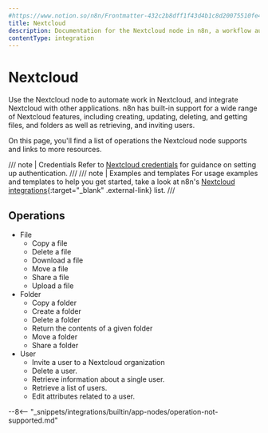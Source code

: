 ```yaml
---
#https://www.notion.so/n8n/Frontmatter-432c2b8dff1f43d4b1c8d20075510fe4
title: Nextcloud
description: Documentation for the Nextcloud node in n8n, a workflow automation platform. Includes details of operations and configuration, and links to examples and credentials information.
contentType: integration
---
```


# Nextcloud

Use the Nextcloud node to automate work in Nextcloud, and integrate Nextcloud with other applications. n8n has built-in support for a wide range of Nextcloud features, including creating, updating, deleting, and getting files, and folders as well as retrieving, and inviting users. 

On this page, you'll find a list of operations the Nextcloud node supports and links to more resources.

/// note | Credentials
Refer to [Nextcloud credentials](/integrations/builtin/credentials/nextcloud/) for guidance on setting up authentication. 
///
/// note | Examples and templates
For usage examples and templates to help you get started, take a look at n8n's [Nextcloud integrations](https://n8n.io/integrations/nextcloud/){:target="_blank" .external-link} list.
///

## Operations

* File
    * Copy a file
    * Delete a file
    * Download a file
    * Move a file
    * Share a file
    * Upload a file
* Folder
    * Copy a folder
    * Create a folder
    * Delete a folder
    * Return the contents of a given folder
    * Move a folder
    * Share a folder
* User
    * Invite a user to a Nextcloud organization
    * Delete a user.
    * Retrieve information about a single user.
    * Retrieve a list of users.
    * Edit attributes related to a user.


--8<-- "_snippets/integrations/builtin/app-nodes/operation-not-supported.md"
